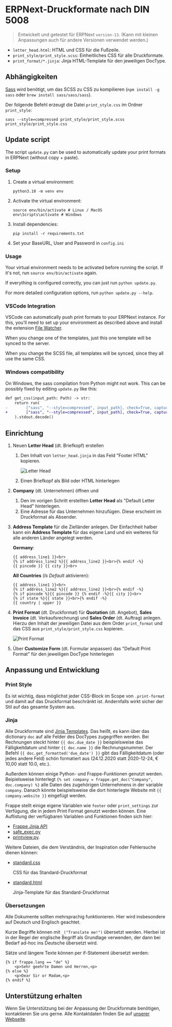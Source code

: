 # ERPNext-Druckformate nach DIN 5008

> Entwickelt und getestet für ERPNext `version-13`. (Kann mit kleinen Anpassungen auch für andere Versionen verwendet werden.)

* `letter_head.html`: HTML und CSS für die Fußzeile.
* `print_style/print_style.scss`: Einheitliches CSS für alle Druckformate.
* `print_format/*.jinja`: Jinja HTML-Template für den jeweiligen DocType.

## Abhängigkeiten

[Sass](https://sass-lang.com/install) wird benötigt, um das SCSS zu CSS zu kompilieren (`npm install -g sass` oder `brew install sass/sass/sass`).

Der folgende Befehl erzeugt die Datei `print_style.css` im Ordner `print_style`:

```
sass --style=compressed print_style/print_style.scss print_style/print_style.css
```

## Update script

The script `update.py` can be used to automatically update your print formats in ERPNext (without copy + paste).

### Setup

1. Create a virtual environment:

    ```
    python3.10 -m venv env
    ```

2. Activate the virtual environment:

    ```
    source env/bin/activate # Linux / MacOS
    env\Scripts\activate # Windows
    ```

3. Install dependencies:

    ```
    pip install -r requirements.txt
    ```

4. Set your BaseURL, User and Password in `config.ini`

### Usage

Your virtual environment needs to be activated before running the script. If it's not, run `source env/bin/activate` again.

If everything is configured correctly, you can just run `python update.py`.

For more detailed configuration options, run `python update.py --help`.

### VSCode Integration

VSCode can automatically push print formats to your ERPNext instance. For this, you'll need to set up your environment as described above and install the extension [File Watcher](https://marketplace.visualstudio.com/items?itemName=appulate.filewatcher).

When you change one of the templates, just this one template will be synced to the server.

When you change the SCSS file, all templates will be synced, since they all use the same CSS.

### Windows compatibility

On Windows, the sass compilation from Python might not work. This can be possibly fixed by editing `update.py` like this:

```diff
def get_css(input_path: Path) -> str:
    return run(
-        ["sass", "--style=compressed", input_path], check=True, capture_output=True
+        ["sass", "--style=compressed", input_path], check=True, capture_output=True, shell=True
    ).stdout.decode()
```

## Einrichtung

1. Neuen **Letter Head** (dt. Briefkopf) erstellen

    1. Den Inhalt von `letter_head.jinja` in das Feld "Footer HTML" kopieren.

        ![Letter Head](docs/letter_head.png)

    2. Einen Briefkopf als Bild oder HTML hinterlegen

2. **Company** (dt. Unternehmen) öffnen und

   1. Den im vorigen Schritt erstellten **Letter Head** als "Default Letter Head" hinterlegen.
   2. Eine Adresse für das Unternehmen hinzufügen. Diese erscheint im Druckformat als Absender.

3. **Address Template** für die Zielländer anlegen. Der Einfachheit halber kann ein **Address Template** für das eigene Land und ein weiteres für alle anderen Länder angelegt werden.

    **Germany**:

    ```jinja
    {{ address_line1 }}<br>
    {% if address_line2 %}{{ address_line2 }}<br>{% endif -%}
    {{ pincode }} {{ city }}<br>
    ```

    **All Countries** (_Is Default_ aktivieren):

    ```jinja
    {{ address_line1 }}<br>
    {% if address_line2 %}{{ address_line2 }}<br>{% endif -%}
    {% if pincode %}{{ pincode }} {% endif -%}{{ city }}<br>
    {% if state %}{{ state }}<br>{% endif -%}
    {{ country | upper }}
    ```

4. **Print Format** (dt. Druckformat) für **Quotation** (dt. Angebot), **Sales Invoice** (dt. Verkaufsrechnung) und **Sales Order** (dt. Auftrag) anlegen. Hierzu den Inhalt der jeweiligen Datei aus dem Order `print_format` und das CSS aus `print_style/print_style.css` kopieren.

    ![Print Format](docs/print_format.png)

5. Über **Customize Form** (dt. Formular anpassen) das "Default Print Format" für den jeweiligen DocType hinterlegen


## Anpassung und Entwicklung

### Print Style

Es ist wichtig, dass möglichst jeder CSS-Block im Scope von `.print-format` und damit auf das Druckformat beschränkt ist. Andernfalls wirkt sicher der Stil auf das gesamte System aus.

### Jinja

Alle Druckformate sind [Jinja Templates](https://jinja.palletsprojects.com/en/2.11.x/templates/). Das heißt, es kann über das dictionary `doc` auf alle Felder des DocTypes zugegriffen werden. Bei Rechnungen steckt hinter `{{ doc.due_date }}` beispielsweise das Fälligkeitdatum und hinter `{{ doc.name }}` die Rechnungsnummer. Der Befehl `{{ doc.get_formatted('due_date') }}` gibt das Fälligkeitdatum (oder jedes andere Feld) schön formatiert aus (24.12.2020 statt 2020-12-24, € 10,00 statt 10.0, etc.).

Außerdem können einige Python- und Frappe-Funktionen genutzt werden. Beipielsweise hinterlegt `{% set company = frappe.get_doc("Company", doc.company) %}` alle Daten des zugehörigen Unternehmens in der variable `company`. Danach könnte beispielsweise die dort hinterlegte Website mit `{{ company.website }}` eingefügt werden.

Frappe stellt einige eigene Variablen wie `footer` oder `print_settings` zur Verfügung, die in jedem Print Format genutzt werden können. Eine Auflistung der verfügbaren Variablen und Funktionen finden sich hier:

- [Frappe Jinja API](https://frappeframework.com/docs/v13/user/en/api/jinja)
- [safe_exec.py](https://github.com/frappe/frappe/blob/version-13/frappe/utils/safe_exec.py)
- [printview.py](https://github.com/frappe/frappe/blob/4c6b58da2699189e6992707254f7a95f5c7df64a/frappe/www/printview.py#L148-L157).

Weitere Dateien, die dem Verständnis, der Inspiration oder Fehlersuche dienen können:

- [standard.css](https://github.com/frappe/frappe/blob/8b7c976f680b2aac1b33cf45720beaf653ccdad0/frappe/templates/styles/standard.css)

    CSS für das Standard-Druckformat

- [standard.html](https://github.com/frappe/frappe/blob/8b7c976f680b2aac1b33cf45720beaf653ccdad0/frappe/templates/print_formats/standard.html)

    Jinja-Template für das Standard-Druckformat

### Übersetzungen

Alle Dokumente sollten mehrsprachig funktionieren. Hier wird insbesondere auf Deutsch und Englisch geachtet.

Kurze Begriffe können mit `_("Translate me!")` übersetzt werden. Hierbei ist in der Regel der englische Begriff als Grundlage verwenden, der dann bei Bedarf ad-hoc ins Deutsche übersetzt wird.

Sätze und längere Texte können per if-Statement übersetzt werden:

```jinja
{% if frappe.lang == "de" %}
    <p>Sehr geehrte Damen und Herren,<p>
{% else %}
    <p>Dear Sir or Madam,<p>
{% endif %}
```

## Unterstützung erhalten

Wenn Sie Unterstützung bei der Anpassung der Druckformate benötigen, kontaktieren Sie uns gerne. Alle Kontaktdaten finden Sie auf [unserer Webseite](https://alyf.de).
